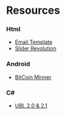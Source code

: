 # Resources

### Html
- [Email Template](https://github.com/kowalskidev/email-template)
- [Slider Revolution](https://github.com/marsanla/SliderRevolution)

### Android
- [BitCoin Minner](https://github.com/bluemurder/bminer)

### C#
- [UBL 2.0 & 2.1](https://github.com/UblSharp/UblSharp)
